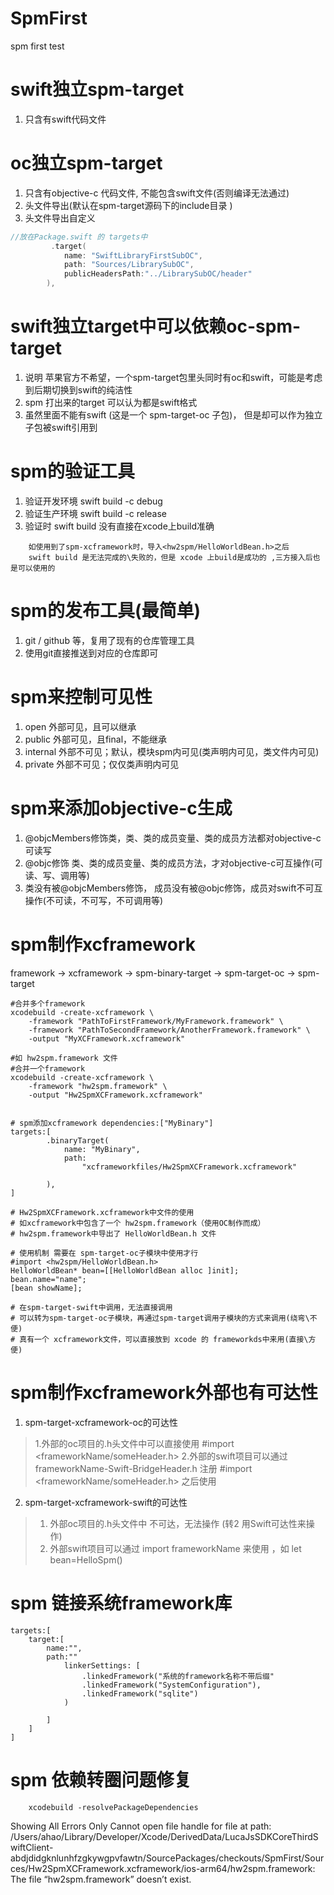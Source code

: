 # SpmFirst
spm first test

# swift独立spm-target
1. 只含有swift代码文件
# oc独立spm-target
1. 只含有objective-c 代码文件, 不能包含swift文件(否则编译无法通过)
2. 头文件导出(默认在spm-target源码下的include目录 )
3. 头文件导出自定义 
```swift
//放在Package.swift 的 targets中
         .target(
            name: "SwiftLibraryFirstSubOC",
            path: "Sources/LibrarySubOC",
            publicHeadersPath:"../LibrarySubOC/header"
        ),
```

# swift独立target中可以依赖oc-spm-target   
1. 说明 苹果官方不希望，一个spm-target包里头同时有oc和swift，可能是考虑到后期切换到swift的纯洁性
2. spm 打出来的target 可以认为都是swift格式
3. 虽然里面不能有swift (这是一个 spm-target-oc 子包)， 但是却可以作为独立子包被swift引用到

# spm的验证工具
1. 验证开发环境 swift build -c debug 
2. 验证生产环境 swift build -c release 
3. 验证时 swift build 没有直接在xcode上build准确
```
    如使用到了spm-xcframework时，导入<hw2spm/HelloWorldBean.h>之后
    swift build 是无法完成的\失败的，但是 xcode 上build是成功的 ,三方接入后也是可以使用的
```

# spm的发布工具(最简单)
1. git / github 等，复用了现有的仓库管理工具
2. 使用git直接推送到对应的仓库即可

# spm来控制可见性
1. open 外部可见，且可以继承 
2. public 外部可见，且final，不能继承
3. internal 外部不可见；默认，模块spm内可见(类声明内可见，类文件内可见)
4. private 外部不可见；仅仅类声明内可见

# spm来添加objective-c生成
1. @objcMembers修饰类，类、类的成员变量、类的成员方法都对objective-c可读写
2. @objc修饰 类、类的成员变量、类的成员方法，才对objective-c可互操作(可读、写、调用等)
3. 类没有被@objcMembers修饰， 成员没有被@objc修饰，成员对swift不可互操作(不可读，不可写，不可调用等)

# spm制作xcframework
framework -> xcframework -> spm-binary-target -> spm-target-oc -> spm-target
```shell
#合并多个framework
xcodebuild -create-xcframework \
    -framework "PathToFirstFramework/MyFramework.framework" \
    -framework "PathToSecondFramework/AnotherFramework.framework" \
    -output "MyXCFramework.xcframework"

#如 hw2spm.framework 文件
#合并一个framework
xcodebuild -create-xcframework \
    -framework "hw2spm.framework" \
    -output "Hw2SpmXCFramework.xcframework"


# spm添加xcframework dependencies:["MyBinary"]
targets:[
        .binaryTarget(
            name: "MyBinary",
            path:
                "xcframeworkfiles/Hw2SpmXCFramework.xcframework"
           
        ),
]

# Hw2SpmXCFramework.xcframework中文件的使用
# 如xcframework中包含了一个 hw2spm.framework（使用OC制作而成）
# hw2spm.framework中导出了 HelloWorldBean.h 文件

# 使用机制 需要在 spm-target-oc子模块中使用才行
#import <hw2spm/HelloWorldBean.h> 
HelloWorldBean* bean=[[HelloWorldBean alloc ]init];
bean.name="name";
[bean showName];

# 在spm-target-swift中调用，无法直接调用
# 可以转为spm-target-oc子模块，再通过spm-target调用子模块的方式来调用(绕弯\不便)
# 真有一个 xcframework文件，可以直接放到 xcode 的 frameworkds中来用(直接\方便)
```
# spm制作xcframework外部也有可达性
1. spm-target-xcframework-oc的可达性
>
>1.外部的oc项目的.h头文件中可以直接使用 #import <frameworkName/someHeader.h>
>2.外部的swift项目可以通过 frameworkName-Swift-BridgeHeader.h 注册  #import <frameworkName/someHeader.h> 之后使用
>

2. spm-target-xcframework-swift的可达性
>
> 1. 外部oc项目的.h头文件中 不可达，无法操作 (转2 用Swift可达性来操作)
> 2. 外部swift项目可以通过 import frameworkName 来使用 ，如 let bean=HelloSpm()
> 


# spm 链接系统framework库
```shell 
targets:[
    target:[
        name:"",
        path:""
            linkerSettings: [
                .linkedFramework("系统的framework名称不带后缀"
                .linkedFramework("SystemConfiguration"),
                .linkedFramework("sqlite")
            )

        ]
    ]
]
```
      



# spm 依赖转圈问题修复
```shell
    xcodebuild -resolvePackageDependencies

```

Showing All Errors Only
Cannot open file handle for file at path: /Users/ahao/Library/Developer/Xcode/DerivedData/LucaJsSDKCoreThirdSwiftClient-abdjdidgknlunhfzgkywgpvfawtn/SourcePackages/checkouts/SpmFirst/Sources/Hw2SpmXCFramework.xcframework/ios-arm64/hw2spm.framework: The file “hw2spm.framework” doesn’t exist.

